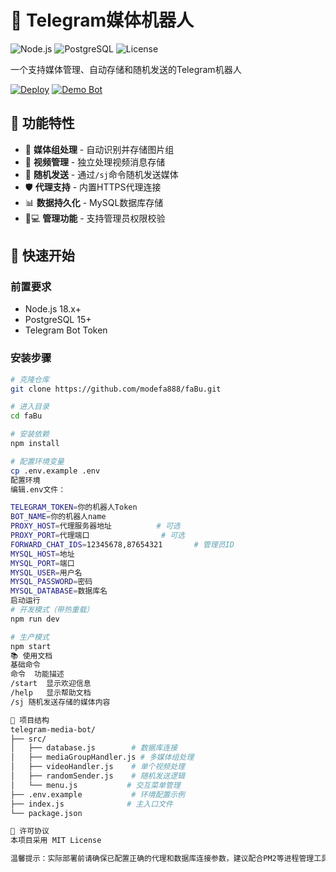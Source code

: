 # 🤖 Telegram媒体机器人

![Node.js](https://img.shields.io/badge/Node.js-18.x-green)
![PostgreSQL](https://img.shields.io/badge/PostgreSQL-15.x-blue)
![License](https://img.shields.io/badge/License-MIT-orange)

一个支持媒体管理、自动存储和随机发送的Telegram机器人

[![Deploy](https://img.shields.io/badge/Deploy_on-Replit-blue)](https://replit.com/github/yourusername/your-repo)
[![Demo Bot](https://img.shields.io/badge/Telegram-TestBot-blue)](https://t.me/your_demo_bot)

## 🌟 功能特性

- 📸 **媒体组处理** - 自动识别并存储图片组
- 🎥 **视频管理** - 独立处理视频消息存储
- 🎲 **随机发送** - 通过`/sj`命令随机发送媒体
- 🛡️ **代理支持** - 内置HTTPS代理连接
- 📊 **数据持久化** - MySQL数据库存储
- 👨💻 **管理功能** - 支持管理员权限校验

## 🚀 快速开始

### 前置要求
- Node.js 18.x+
- PostgreSQL 15+
- Telegram Bot Token

### 安装步骤
```bash
# 克隆仓库
git clone https://github.com/modefa888/faBu.git

# 进入目录
cd faBu

# 安装依赖
npm install

# 配置环境变量
cp .env.example .env
配置环境
编辑.env文件：

TELEGRAM_TOKEN=你的机器人Token
BOT_NAME=你的机器人name
PROXY_HOST=代理服务器地址          # 可选
PROXY_PORT=代理端口                # 可选
FORWARD_CHAT_IDS=12345678,87654321       # 管理员ID
MYSQL_HOST=地址
MYSQL_PORT=端口
MYSQL_USER=用户名
MYSQL_PASSWORD=密码
MYSQL_DATABASE=数据库名
启动运行
# 开发模式（带热重载）
npm run dev

# 生产模式
npm start
📚 使用文档
基础命令
命令	功能描述
/start	显示欢迎信息
/help	显示帮助文档
/sj	随机发送存储的媒体内容

🧩 项目结构
telegram-media-bot/
├── src/
│   ├── database.js        # 数据库连接
│   ├── mediaGroupHandler.js # 多媒体组处理
│   ├── videoHandler.js    # 单个视频处理
│   ├── randomSender.js    # 随机发送逻辑
│   └── menu.js           # 交互菜单管理
├── .env.example           # 环境配置示例
├── index.js              # 主入口文件
└── package.json

📜 许可协议
本项目采用 MIT License

温馨提示：实际部署前请确保已配置正确的代理和数据库连接参数，建议配合PM2等进程管理工具使用。
